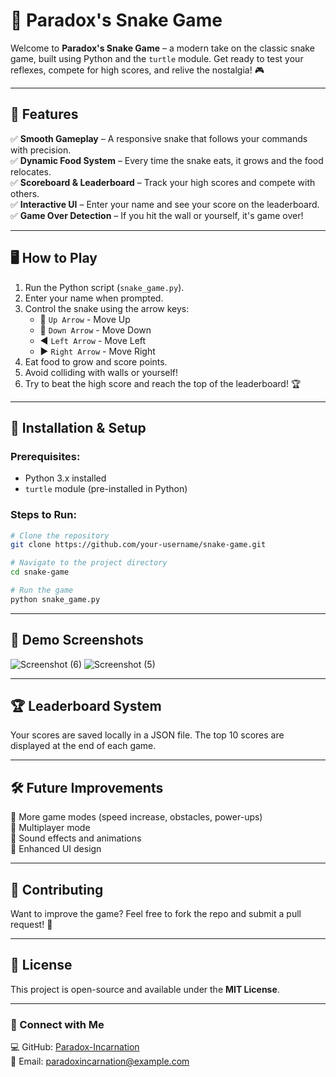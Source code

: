 # 🐍 Paradox's Snake Game

Welcome to **Paradox's Snake Game** – a modern take on the classic snake game, built using Python and the `turtle` module. Get ready to test your reflexes, compete for high scores, and relive the nostalgia! 🎮

---

## 📌 Features

✅ **Smooth Gameplay** – A responsive snake that follows your commands with precision.\
✅ **Dynamic Food System** – Every time the snake eats, it grows and the food relocates.\
✅ **Scoreboard & Leaderboard** – Track your high scores and compete with others.\
✅ **Interactive UI** – Enter your name and see your score on the leaderboard.\
✅ **Game Over Detection** – If you hit the wall or yourself, it's game over!

---

## 🖥️ How to Play

1. Run the Python script (`snake_game.py`).
2. Enter your name when prompted.
3. Control the snake using the arrow keys:
   - 🔼 `Up Arrow` - Move Up
   - 🔽 `Down Arrow` - Move Down
   - ◀️ `Left Arrow` - Move Left
   - ▶️ `Right Arrow` - Move Right
4. Eat food to grow and score points.
5. Avoid colliding with walls or yourself!
6. Try to beat the high score and reach the top of the leaderboard! 🏆

---

## 🚀 Installation & Setup

### Prerequisites:

- Python 3.x installed
- `turtle` module (pre-installed in Python)

### Steps to Run:

```bash
# Clone the repository
git clone https://github.com/your-username/snake-game.git

# Navigate to the project directory
cd snake-game

# Run the game
python snake_game.py
```

---

## 📸 Demo Screenshots

![Screenshot (6)](https://github.com/user-attachments/assets/1d2bb578-a90f-4266-bab3-c189a7d4be08)
![Screenshot (5)](https://github.com/user-attachments/assets/7ae1244d-637f-47e9-bc36-100b40d9b30c)

---

## 🏆 Leaderboard System

Your scores are saved locally in a JSON file. The top 10 scores are displayed at the end of each game.

---

## 🛠️ Future Improvements

🔹 More game modes (speed increase, obstacles, power-ups)\
🔹 Multiplayer mode\
🔹 Sound effects and animations\
🔹 Enhanced UI design

---

## 🤝 Contributing

Want to improve the game? Feel free to fork the repo and submit a pull request! 🎉

---

## 📜 License

This project is open-source and available under the **MIT License**.

---

### 🔗 Connect with Me

💻 GitHub: [Paradox-Incarnation](https://github.com/Paradox-Incarnation/)\
📧 Email: [paradoxincarnation@example.com](mailto\:paradoxincarnation@gmail.com)

